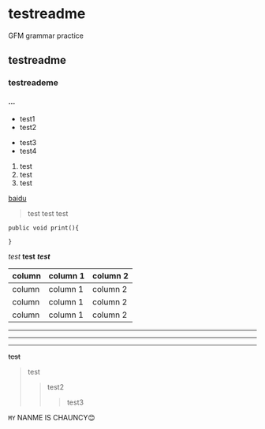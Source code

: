 # testreadme
GFM grammar practice
## testreadme
### testreademe
#### ...

- test1
- test2
* test3
* test4

1. test
2. test
3. test


[baidu](http://www.baidu.com "show info")

> test test test

```
public void print(){
  
}
```

*test*
**test**
***test***

|column | column 1 | column 2 |
|-------|----------|----------|
|column | column 1 | column 2 |
|column | column 1 | column 2 |
|column | column 1 | column 2 |

***
***
***
~~test~~


>test
>>test2
>>>test3


`MY` NANME IS CHAUNCY😊

